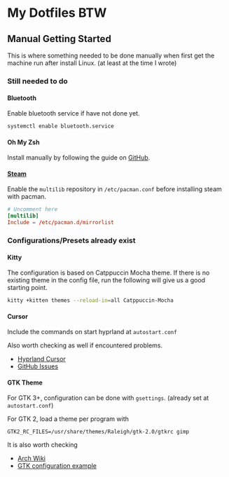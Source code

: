 # My Dotfiles BTW

## Manual Getting Started

This is where something needed to be done manually when first get the machine
run after install Linux. (at least at the time I wrote)

### Still needed to do

#### Bluetooth

Enable bluetooth service if have not done yet.

```sh
systemctl enable bluetooth.service
```

#### Oh My Zsh

Install manually by following the guide on
[GitHub](https://github.com/ohmyzsh/ohmyzsh).

#### [Steam](https://wiki.archlinux.org/title/Steam)

Enable the `multilib` repository in `/etc/pacman.conf` before installing steam
with pacman.

```conf
# Uncomment here
[multilib]
Include = /etc/pacman.d/mirrorlist
```

### Configurations/Presets already exist

#### Kitty

The configuration is based on Catppuccin Mocha theme. If there is no existing
theme in the config file, run the following will give us a good starting point.

```sh
kitty +kitten themes --reload-in=all Catppuccin-Mocha
```

#### Cursor

Include the commands on start hyprland at `autostart.conf`

Also worth checking as well if encountered problems.

- [Hyprland Cursor](https://github.com/hyprwm/hyprcursor)
- [GitHub Issues](https://github.com/hyprwm/Hyprland/issues/6320##issuecomment-2243109637)

#### GTK Theme

For GTK 3+, configuration can be done with `gsettings`. (already set at
`autostart.conf`)

For GTK 2, load a theme per program with

```.gtkrc-2.0
GTK2_RC_FILES=/usr/share/themes/Raleigh/gtk-2.0/gtkrc gimp
```

It is also worth checking

- [Arch Wiki](https://wiki.archlinux.org/title/GTK)
- [GTK configuration example](https://wiki.archlinux.org/title/GTK#Examples)
